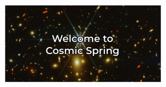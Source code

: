 ![welcome banner of JWST color image with the words "Welcome to Cosmic Spring" overlaid](welcome.jpeg)
